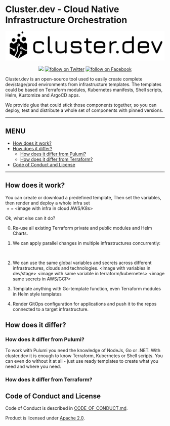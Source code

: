 # Cluster.dev - Cloud Native Infrastructure Orchestration

<!-- markdownlint-disable no-inline-html-->
<p align="center">
    <img src="https://raw.githubusercontent.com/shalb/cluster.dev/master/docs/images/cluster-dev-logo-site.png?sanitize=true"
        width="540">
</p>
<p align="center">
    <a href="https://join.slack.com/t/cluster-dev/shared_invite/zt-eg4q6jae-v0~zgrBLYTTXt~CjnjmprA" alt="Join Slack">
        <img src="https://img.shields.io/static/v1?label=SLACK&message=JOIN&color=4A154B&style=for-the-badge&logo=slack" /></a>
    <a href="https://twitter.com/intent/follow?screen_name=shalbcom">
        <img src="https://img.shields.io/static/v1?label=TWITTER&message=FOLLOW&color=1DA1F2&style=for-the-badge&logo=twitter"
            alt="follow on Twitter"></a>
    <a href="https://www.facebook.com/shalb/">
        <img src="https://img.shields.io/static/v1?label=FACEBOOK&message=FOLLOW&color=1877F2&style=for-the-badge&logo=facebook"
            alt="follow on Facebook"></a>
</p>

Cluster.dev is an open-source tool used to easily create complete dev/stage/prod environments from infrastructure templates. The templates could be based on Terraform modules, Kubernetes manifests, Shell scripts, Helm, Kustomize and ArgoCD apps.

We provide glue that could stick those components together, so you can deploy, test and distribute a whole set of components with pinned versions.

----

## MENU <!-- omit in toc -->

* [How does it work?](#how-does-it-work)
* [How does it differ?](#how-does-it-differ)
  * [How does it differ from Pulumi?](#how-does-it-differ-from-pulumi)
  * [How does it differ from Terraform?](#how-does-it-differ-from-terraform)
* [Code of Conduct and License](#code-of-conduct-and-license)

----

## How does it work?

You can create or download a predefined template,    Then set the variables,        then render and deploy a whole infra set    
<image template sample>                            +   <infra variables>        =      <image with infra in cloud AWS/K8s>

Ok, what else can it do?

0. Re-use all existing Terraform private and public modules and Helm Charts.
 
1. We can apply parallel changes in multiple infrastructures concurrently:
<image with parallel reconciliation>
 
2. We can use the same global variables and secrets across different infrastructures, clouds and technologies.
<image with variables in dev/stage>    <image with same variable in terraform/kubernetes>   <image same secrets in AWS/GCP>       
                 
3. Template anything with Go-template function, even Terraform modules in Helm style templates
<sample invocation of terraform module templated with helm functions>
 
4. Render GitOps configuration for applications and push it to the repos connected to a target infrastructure.

## How does it differ?

### How does it differ from Pulumi?

To work with Pulumi you need the knowledge of NodeJs, Go or .NET. With cluster.dev it is enough to know Terraform, Kubernetes or Shell scripts. You can even do without it at all - just use ready templates to create what you need and where you need.

### How does it differ from Terraform?

## Code of Conduct and License

Code of Conduct is described in [CODE_OF_CONDUCT.md](./CODE_OF_CONDUCT.md).

Product is licensed under [Apache 2.0](./LICENSE).
